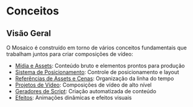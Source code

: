 # Conceitos

## Visão Geral

O Mosaico é construído em torno de vários conceitos fundamentais que trabalham juntos para criar composições de vídeo:

- [Mídia e Assets](media-and-assets.md): Conteúdo bruto e elementos prontos para produção
- [Sistema de Posicionamento](positioning.md): Controle de posicionamento e layout
- [Referências de Assets e Cenas](asset-references-and-scenes.md): Organização da linha do tempo
- [Projetos de Vídeo](video-projects.md): Composições de vídeo de alto nível
- [Geradores de Script](script-generators.md): Criação automatizada de conteúdo
- [Efeitos](effects.md): Animações dinâmicas e efeitos visuais
